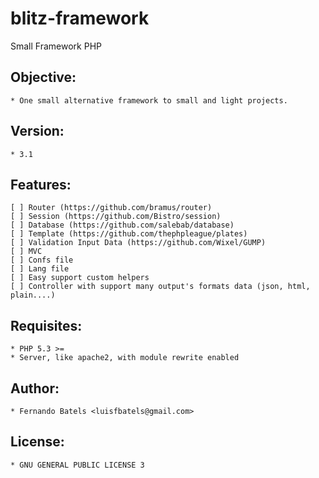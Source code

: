 # blitz-framework

Small Framework PHP

## Objective:
	* One small alternative framework to small and light projects.
	

## Version:
	* 3.1

## Features:
	[ ] Router (https://github.com/bramus/router)
	[ ] Session (https://github.com/Bistro/session)
	[ ] Database (https://github.com/salebab/database)
	[ ] Template (https://github.com/thephpleague/plates)
	[ ] Validation Input Data (https://github.com/Wixel/GUMP)
	[ ] MVC
	[ ] Confs file
	[ ] Lang file
	[ ] Easy support custom helpers
	[ ] Controller with support many output's formats data (json, html, plain....)

## Requisites:
	* PHP 5.3 >=
	* Server, like apache2, with module rewrite enabled

## Author:
	* Fernando Batels <luisfbatels@gmail.com>

## License:
	* GNU GENERAL PUBLIC LICENSE 3

